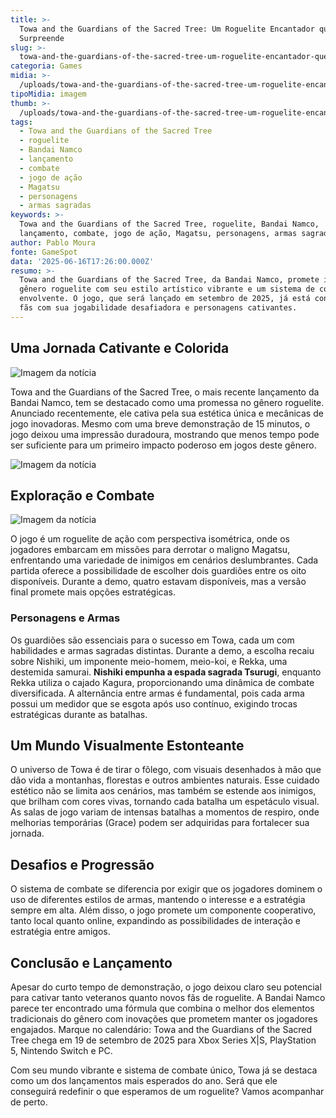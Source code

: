 ```yaml
---
title: >-
  Towa and the Guardians of the Sacred Tree: Um Roguelite Encantador que
  Surpreende
slug: >-
  towa-and-the-guardians-of-the-sacred-tree-um-roguelite-encantador-que-surpreende
categoria: Games
midia: >-
  /uploads/towa-and-the-guardians-of-the-sacred-tree-um-roguelite-encantador-que-surpreende-thumb.jpg
tipoMidia: imagem
thumb: >-
  /uploads/towa-and-the-guardians-of-the-sacred-tree-um-roguelite-encantador-que-surpreende-thumb.jpg
tags:
  - Towa and the Guardians of the Sacred Tree
  - roguelite
  - Bandai Namco
  - lançamento
  - combate
  - jogo de ação
  - Magatsu
  - personagens
  - armas sagradas
keywords: >-
  Towa and the Guardians of the Sacred Tree, roguelite, Bandai Namco,
  lançamento, combate, jogo de ação, Magatsu, personagens, armas sagradas
author: Pablo Moura
fonte: GameSpot
data: '2025-06-16T17:26:00.000Z'
resumo: >-
  Towa and the Guardians of the Sacred Tree, da Bandai Namco, promete inovar o
  gênero roguelite com seu estilo artístico vibrante e um sistema de combate
  envolvente. O jogo, que será lançado em setembro de 2025, já está conquistando
  fãs com sua jogabilidade desafiadora e personagens cativantes.
---
```


## Uma Jornada Cativante e Colorida

![Imagem da notícia](/uploads/towa-and-the-guardians-of-the-sacred-tree-um-roguelite-encantador-que-surpreende-img0.jpg)

Towa and the Guardians of the Sacred Tree, o mais recente lançamento da Bandai Namco, tem se destacado como uma promessa no gênero roguelite. Anunciado recentemente, ele cativa pela sua estética única e mecânicas de jogo inovadoras. Mesmo com uma breve demonstração de 15 minutos, o jogo deixou uma impressão duradoura, mostrando que menos tempo pode ser suficiente para um primeiro impacto poderoso em jogos deste gênero.

![Imagem da notícia](/uploads/towa-and-the-guardians-of-the-sacred-tree-um-roguelite-encantador-que-surpreende-img1.png)

## Exploração e Combate

![Imagem da notícia](/uploads/towa-and-the-guardians-of-the-sacred-tree-um-roguelite-encantador-que-surpreende-img2.jpg)

O jogo é um roguelite de ação com perspectiva isométrica, onde os jogadores embarcam em missões para derrotar o maligno Magatsu, enfrentando uma variedade de inimigos em cenários deslumbrantes. Cada partida oferece a possibilidade de escolher dois guardiões entre os oito disponíveis. Durante a demo, quatro estavam disponíveis, mas a versão final promete mais opções estratégicas.

### Personagens e Armas

Os guardiões são essenciais para o sucesso em Towa, cada um com habilidades e armas sagradas distintas. Durante a demo, a escolha recaiu sobre Nishiki, um imponente meio-homem, meio-koi, e Rekka, uma destemida samurai. **Nishiki empunha a espada sagrada Tsurugi**, enquanto Rekka utiliza o cajado Kagura, proporcionando uma dinâmica de combate diversificada. A alternância entre armas é fundamental, pois cada arma possui um medidor que se esgota após uso contínuo, exigindo trocas estratégicas durante as batalhas.

## Um Mundo Visualmente Estonteante

O universo de Towa é de tirar o fôlego, com visuais desenhados à mão que dão vida a montanhas, florestas e outros ambientes naturais. Esse cuidado estético não se limita aos cenários, mas também se estende aos inimigos, que brilham com cores vivas, tornando cada batalha um espetáculo visual. As salas de jogo variam de intensas batalhas a momentos de respiro, onde melhorias temporárias (Grace) podem ser adquiridas para fortalecer sua jornada.

## Desafios e Progressão

O sistema de combate se diferencia por exigir que os jogadores dominem o uso de diferentes estilos de armas, mantendo o interesse e a estratégia sempre em alta. Além disso, o jogo promete um componente cooperativo, tanto local quanto online, expandindo as possibilidades de interação e estratégia entre amigos.

## Conclusão e Lançamento

Apesar do curto tempo de demonstração, o jogo deixou claro seu potencial para cativar tanto veteranos quanto novos fãs de roguelite. A Bandai Namco parece ter encontrado uma fórmula que combina o melhor dos elementos tradicionais do gênero com inovações que prometem manter os jogadores engajados. Marque no calendário: Towa and the Guardians of the Sacred Tree chega em 19 de setembro de 2025 para Xbox Series X|S, PlayStation 5, Nintendo Switch e PC.

Com seu mundo vibrante e sistema de combate único, Towa já se destaca como um dos lançamentos mais esperados do ano. Será que ele conseguirá redefinir o que esperamos de um roguelite? Vamos acompanhar de perto.
